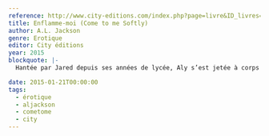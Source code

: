 ```yaml
---
reference: http://www.city-editions.com/index.php?page=livre&ID_livres=360&ID_auteurs=203
title: Enflamme-moi (Come to me Softly)
author: A.L. Jackson
genre: Erotique
editor: City éditions
year: 2015
blockquote: |-
  Hantée par Jared depuis ses années de lycée, Aly s’est jetée à corps perdu dans une passion avec ce bad boy quand il est revenu des années plus tard. Elle est désormais prête à construire sa vie avec lui. Mais le jeune homme reste torturé par son trouble passé. Comment peut-il se pardonner ce qu’il a fait à sa famille ? Comment être sûr qu’il ne fera pas souffrir Aly de la même manière ? D’autant que Jared se heurte désormais à des personnes mal intentionnées, à un dangereux mélange de haines et de mensonges. Mais quand Aly est menacée, Jared perd tout contrôle, laissant libre cours à la rage qui lui a valu sa réputation de mauvais garçon. Il va se battre pour protéger Aly. A n’importe quel prix...

date: 2015-01-21T00:00:00
tags:
  - érotique
  - aljackson
  - cometome
  - city
---
```

